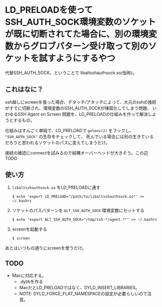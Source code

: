 # LD_PRELOADを使ってSSH_AUTH_SOCK環境変数のソケットが既に切断されてた場合に、別の環境変数からグロブパターン受け取って別のソケットを試すようにするやつ

代替SSH_AUTH_SOCK、ということで libaltsshauthsock.so(仮称)。

## これはなに？

ssh越しにscreenを張った場合、デタッチ/アタッチによって、大元のsshの接続がすでに切断され、環境変数のSSH_AUTH_SOCKが陳腐化してしまう問題、
いわゆるSSH Agent on Screen 問題を、LD_PRELOADの仕組みを作って解決しようとするもの。

仕組みはすんごく単純で、LD_PRELOADで `getenv(2)` をフックし、 `"SSH_AUTH_SOCK"` の生存をチェックして、
死んでいる場合には別の生きているだろうと思われるソケットのパスに変えてしまうだけ。

接続の確認にconnectを試みるので結構オーバーヘッドが大きそう。この辺TODO

## 使い方

1. `libaltsshauthsock.so` をLD_PRELOADに通す

    ```console
    $ echo 'export LD_PRELOAD="/path/to/libaltsshauthsock.so"' >> ~/.bashrc
    ```

2. ソケットのパスパターンを `ALT_SSH_AUTH_SOCK` 環境変数にセットする

    ```console
    $ echo 'export ALT_SSH_AUTH_SOCK="/tmp/ssh-*/agent.*"' >> ~/.bashrc
    ```

3. screenを起動する

    ```console
    $ screen
    ```

あとはいつもの通りにscreenを使うだけ。


## TODO

- Macに対応する。
    - .dylibを作る
    - MacだとLD_PRELOADではなく、DYLD_INSERT_LIBRARIES。
    - NOTE: DYLD_FORCE_FLAT_NAMESPACEの設定が必要らしいので注意。
